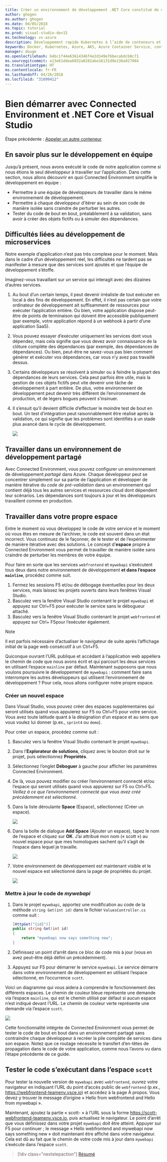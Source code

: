 ```yaml
---
title: Créer un environnement de développement .NET Core constitué de conteneurs en utilisant Kubernetes dans le cloud avec Visual Studio - Étape 6 - Découvrir le développement en équipe | Microsoft Docs
author: ghogen
ms.author: ghogen
ms.date: 04/05/2018
ms.topic: tutorial
ms.prod: visual-studio-dev15
ms.technology: vs-azure
description: Développement rapide Kubernetes à l’aide de conteneurs et de microservices sur Azure
keywords: Docker, Kubernetes, Azure, AKS, Azure Container Service, conteneurs
manager: douge
ms.openlocfilehash: b4bc1f44e63614346f4e2d149e76becabdcb8c71
ms.sourcegitcommit: e13e61ddea6032a8282abe16131d9e136a927984
ms.translationtype: HT
ms.contentlocale: fr-FR
ms.lasthandoff: 04/26/2018
ms.locfileid: "31899412"
---
```

# <a name="get-started-on-connected-environment-with-net-core-and-visual-studio"></a>Bien démarrer avec Connected Environment et .NET Core et Visual Studio

Étape précédente : [Appeler un autre conteneur](get-started-netcore-visualstudio-05.md)

## <a name="learn-about-team-development"></a>En savoir plus sur le développement en équipe

Jusqu’à présent, nous avons exécuté le code de notre application comme si nous étions le seul développeur à travailler sur l’application. Dans cette section, nous allons découvrir en quoi Connected Environment simplifie le développement en équipe :
* Permettre à une équipe de développeurs de travailler dans le même environnement de développement.
* Permettre à chaque développeur d’itérer au sein de son code de manière isolée sans craindre de perturber les autres.
* Tester du code de bout en bout, préalablement à sa validation, sans avoir à créer des objets fictifs ou à simuler des dépendances.

## <a name="challenges-with-developing-microservices"></a>Difficultés liées au développement de microservices
Notre exemple d’application n’est pas très complexe pour le moment. Mais dans le cadre d’un développement réel, les difficultés ne tardent pas se manifester à mesure que des services sont ajoutés et que l’équipe de développement s’étoffe.

Imaginez-vous travaillant sur un service qui interagit avec des dizaines d’autres services.

1. Au bout d’un certain temps, il peut devenir irréaliste de tout exécuter en local à des fins de développement. En effet, il n’est pas certain que votre ordinateur de développement ait suffisamment de ressources pour exécuter l’application entière. Ou bien, votre application dispose peut-être de points de terminaison qui doivent être accessible publiquement (par exemple, votre application répond à un webhook à partir d’une application SaaS).
1. Vous pouvez essayer d’exécuter uniquement les services dont vous dépendez, mais cela signifie que vous devez avoir connaissance de la clôture complète des dépendances (par exemple, des dépendances de dépendances). Ou bien, peut-être ne savez-vous pas bien comment générer et exécuter vos dépendances, car vous n’y avez pas travaillé dessus.
1. Certains développeurs se résolvent à simuler ou à feindre la plupart des dépendances de leurs services. Cela peut parfois être utile, mais la gestion de ces objets fictifs peut vite devenir une tâche de développement à part entière. De plus, votre environnement de développement peut devenir très différent de l’environnement de production, et de légers bogues peuvent s’insinuer.
1. Il s’ensuit qu’il devient difficile d’effectuer le moindre test de bout en bout. Un test d’intégration peut raisonnablement être réalisé après la validation, ce qui signifie que les problèmes sont identifiés à un stade plus avancé dans le cycle de développement.

    ![](media/microservices-challenges.png)

## <a name="work-in-a-shared-development-environment"></a>Travailler dans un environnement de développement partagé
Avec Connected Environment, vous pouvez configurer un environnement de développement *partagé* dans Azure. Chaque développeur peut se concentrer simplement sur sa partie de l’application et développer de manière itérative du *code de pré-validation* dans un environnement qui contient déjà tous les autres services et ressources cloud dont dépendent leur scénarios. Les dépendances sont toujours à jour et les développeurs travaillent comme en production.

## <a name="work-in-your-own-space"></a>Travailler dans votre propre espace
Entre le moment où vous développez le code de votre service et le moment où vous êtes en mesure de l’archiver, le code est souvent dans un état incorrect. Vous continuez de le façonner, de le tester et de l’expérimenter de manière itérative avec des solutions. Le concept d’**espace** propre à Connected Environment vous permet de travailler de manière isolée sans craindre de perturber les membres de votre équipe.

Pour faire en sorte que les services `webfrontend` et `mywebapi` s’exécutent tous deux dans notre environnement de développement **et dans l’espace `mainline`**, procédez comme suit.
1. Fermez les sessions F5 et/ou de débogage éventuelles pour les deux services, mais laissez les projets ouverts dans leurs fenêtres Visual Studio.
2. Basculez vers la fenêtre Visual Studio contenant le projet `mywebapi` et appuyez sur Ctrl+F5 pour exécuter le service sans le débogueur attaché.
3. Basculez vers la fenêtre Visual Studio contenant le projet `webfrontend` et appuyez sur Ctrl+ F5pour l’exécuter également.

> [!Note]
Il est parfois nécessaire d’actualiser le navigateur de suite après l’affichage initial de la page web consécutif à un Ctrl+F5.

Quiconque ouvrant l’URL publique et accédant à l’application web appellera le chemin de code que nous avons écrit et qui parcourt les deux services en utilisant l’espace `mainline` par défaut. Maintenant supposons que nous voulons poursuivre le développement de `mywebapi` : comment faire sans interrompre les autres développeurs qui utilisent l’environnement de développement ? Pour cela, nous allons configurer notre propre espace.

### <a name="create-a-new-space"></a>Créer un nouvel espace
Dans Visual Studio, vous pouvez créer des espaces supplémentaires qui seront utilisés quand vous appuierez sur F5 ou Ctrl+F5 pour votre service. Vous avez toute latitude quant à la désignation d’un espace et au sens que vous voulez lui donner (p.ex.,  `sprint4` ou `demo`).

Pour créer un espace, procédez comme suit :
1. Basculez vers la fenêtre Visual Studio contenant le projet `mywebapi`.
2. Dans l’**Explorateur de solutions**, cliquez avec le bouton droit sur le projet, puis sélectionnez **Propriétés**.
3. Sélectionnez l’onglet **Déboguer** à gauche pour afficher les paramètres Connected Environment.
4. De là, vous pouvez modifier ou créer l’environnement connecté et/ou l’espace qui seront utilisés quand vous appuierez sur F5 ou Ctrl+F5. *Veillez à ce que l’environnement connecté que vous avez créé précédemment est sélectionné*.
5. Dans la liste déroulante **Space** (Espace), sélectionnez **<Create New Space...>** (Créer un espace).

    ![](images/Settings.png)

6. Dans la boîte de dialogue **Add Space** (Ajouter un espace), tapez le nom de l’espace et cliquez sur **OK**. J’ai attribué mon nom (« scott ») au nouvel espace pour que mes homologues sachent qu’il s’agit de l’espace dans lequel je travaille.

    ![](images/AddSpace.png)

7. Votre environnement de développement est maintenant visible et le nouvel espace est sélectionné dans la page de propriétés du projet.

    ![](images/Settings2.png)

### <a name="update-code-for-mywebapi"></a>Mettre à jour le code de *mywebapi*

1. Dans le projet `mywebapi`, apportez une modification au code de la méthode `string Get(int id)` dans le fichier `ValuesController.cs` comme suit :
 
    ```csharp
    [HttpGet("{id}")]
    public string Get(int id)
    {
        return "mywebapi now says something new";
    }
    ```

2. Définissez un point d’arrêt dans ce bloc de code mis à jour (vous en avez peut-être déjà défini un précédemment).
3. Appuyez sur F5 pour démarrer le service `mywebapi`. Le service démarre dans votre environnement de développement en utilisant l’espace sélectionné, en l’occurrence `scott`.

Voici un diagramme qui vous aidera à comprendre le fonctionnement des différents espaces. Le chemin de couleur bleue représente une demande via l’espace `mainline`, qui est le chemin utilisé par défaut si aucun espace n’est indiqué devant l’URL. Le chemin de couleur verte représente une demande via l’espace `scott`.

![](media/Space-Routing.png)

Cette fonctionnalité intégrée de Connected Environment vous permet de tester le code de bout en bout dans un environnement partagé sans contraindre chaque développeur à recréer la pile complète de services dans son espace. Notez que ce routage nécessite le transfert d’en-têtes de propagation dans le code de votre application, comme nous l’avons vu dans l’étape précédente de ce guide.

## <a name="test-code-running-in-the-scott-space"></a>Tester le code s’exécutant dans l’espace `scott`
Pour tester la nouvelle version de `mywebapi` avec `webfrontend`, ouvrez votre navigateur en indiquant l’URL du point d’accès public de `webfrontend` (p.ex.,  https://webfrontend-teamenv.vsce.io) et accédez à la page À propos. Vous devez y trouver le message d’origine « Hello from webfrontend and Hello from mywebapi ».

Maintenant, ajoutez la partie « scott- » à l’URL sous la forme https://scott-webfrontend-teamenv.vsce.io, puis actualisez le navigateur. Le point d’arrêt que vous définissez dans votre projet `mywebapi` doit être atteint. Appuyer sur F5 pour continuer ; le message « Hello webfrontend and mywebapi now says something new » doit maintenant être affiché dans votre navigateur. Cela est dû au fait que le chemin de votre code mis à jour dans `mywebapi` s’exécute dans l’espace `scott`.

> [!div class="nextstepaction"]
> [Résumé](get-started-netcore-visualstudio-07.md)